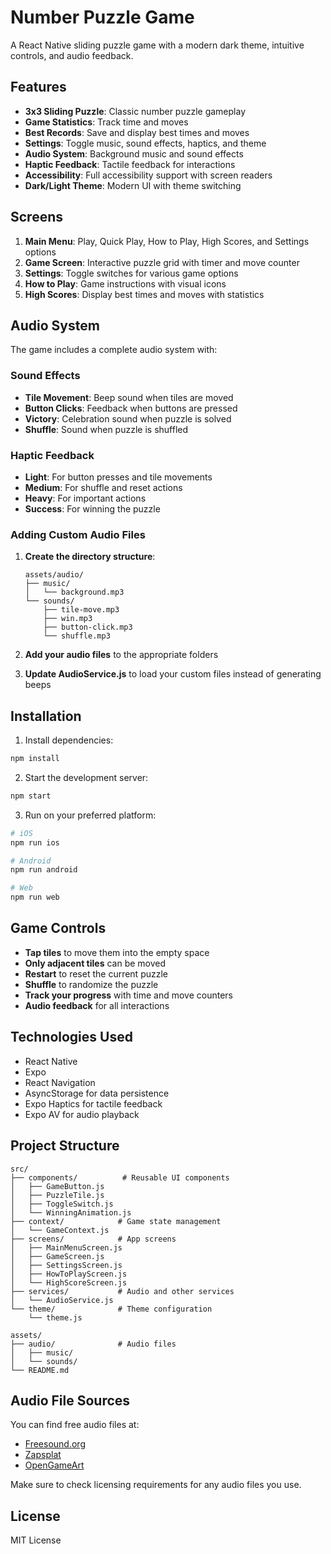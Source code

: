 # Number Puzzle Game

A React Native sliding puzzle game with a modern dark theme, intuitive controls, and audio feedback.

## Features

- **3x3 Sliding Puzzle**: Classic number puzzle gameplay
- **Game Statistics**: Track time and moves
- **Best Records**: Save and display best times and moves
- **Settings**: Toggle music, sound effects, haptics, and theme
- **Audio System**: Background music and sound effects
- **Haptic Feedback**: Tactile feedback for interactions
- **Accessibility**: Full accessibility support with screen readers
- **Dark/Light Theme**: Modern UI with theme switching

## Screens

1. **Main Menu**: Play, Quick Play, How to Play, High Scores, and Settings options
2. **Game Screen**: Interactive puzzle grid with timer and move counter
3. **Settings**: Toggle switches for various game options
4. **How to Play**: Game instructions with visual icons
5. **High Scores**: Display best times and moves with statistics

## Audio System

The game includes a complete audio system with:

### **Sound Effects**
- **Tile Movement**: Beep sound when tiles are moved
- **Button Clicks**: Feedback when buttons are pressed
- **Victory**: Celebration sound when puzzle is solved
- **Shuffle**: Sound when puzzle is shuffled

### **Haptic Feedback**
- **Light**: For button presses and tile movements
- **Medium**: For shuffle and reset actions
- **Heavy**: For important actions
- **Success**: For winning the puzzle

### **Adding Custom Audio Files**

1. **Create the directory structure**:
   ```
   assets/audio/
   ├── music/
   │   └── background.mp3
   └── sounds/
       ├── tile-move.mp3
       ├── win.mp3
       ├── button-click.mp3
       └── shuffle.mp3
   ```

2. **Add your audio files** to the appropriate folders
3. **Update AudioService.js** to load your custom files instead of generating beeps

## Installation

1. Install dependencies:
```bash
npm install
```

2. Start the development server:
```bash
npm start
```

3. Run on your preferred platform:
```bash
# iOS
npm run ios

# Android
npm run android

# Web
npm run web
```

## Game Controls

- **Tap tiles** to move them into the empty space
- **Only adjacent tiles** can be moved
- **Restart** to reset the current puzzle
- **Shuffle** to randomize the puzzle
- **Track your progress** with time and move counters
- **Audio feedback** for all interactions

## Technologies Used

- React Native
- Expo
- React Navigation
- AsyncStorage for data persistence
- Expo Haptics for tactile feedback
- Expo AV for audio playback

## Project Structure

```
src/
├── components/          # Reusable UI components
│   ├── GameButton.js
│   ├── PuzzleTile.js
│   ├── ToggleSwitch.js
│   └── WinningAnimation.js
├── context/            # Game state management
│   └── GameContext.js
├── screens/            # App screens
│   ├── MainMenuScreen.js
│   ├── GameScreen.js
│   ├── SettingsScreen.js
│   ├── HowToPlayScreen.js
│   └── HighScoreScreen.js
├── services/           # Audio and other services
│   └── AudioService.js
└── theme/              # Theme configuration
    └── theme.js

assets/
├── audio/              # Audio files
│   ├── music/
│   └── sounds/
└── README.md
```

## Audio File Sources

You can find free audio files at:
- [Freesound.org](https://freesound.org/)
- [Zapsplat](https://www.zapsplat.com/)
- [OpenGameArt](https://opengameart.org/)

Make sure to check licensing requirements for any audio files you use.

## License

MIT License

